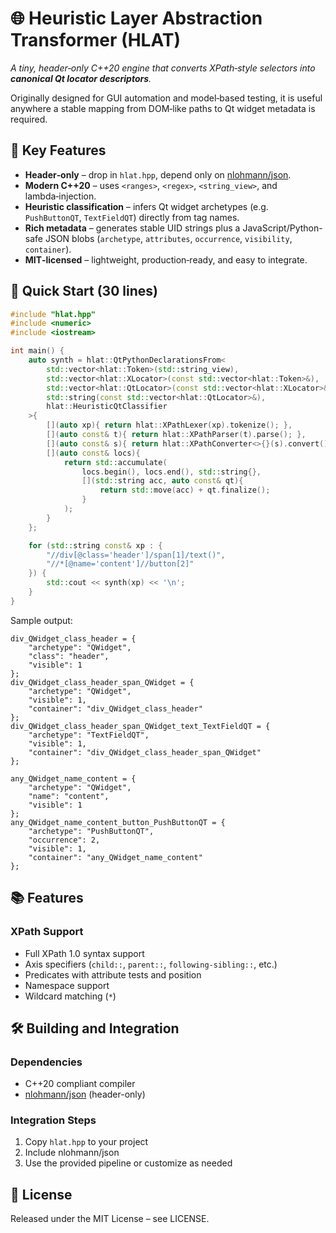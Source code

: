 # 🌐 Heuristic Layer Abstraction Transformer (HLAT)

*A tiny, header‑only C++20 engine that converts XPath‑style selectors into **canonical Qt locator descriptors**.*

Originally designed for GUI automation and model‑based testing, it is useful anywhere a stable mapping from DOM‑like
paths to Qt widget metadata is required.

## 🔑 Key Features

- **Header‑only** – drop in `hlat.hpp`, depend only on [nlohmann/json](https://github.com/nlohmann/json).  
- **Modern C++20** – uses `<ranges>`, `<regex>`, `<string_view>`, and lambda‑injection.  
- **Heuristic classification** – infers Qt widget archetypes (e.g. `PushButtonQT`, `TextFieldQT`) directly from tag names.  
- **Rich metadata** – generates stable UID strings plus a JavaScript/Python-safe JSON blobs (`archetype`, `attributes`, `occurrence`, `visibility`, `container`).  
- **MIT‑licensed** – lightweight, production‑ready, and easy to integrate.

## 🚀 Quick Start (30 lines)

```cpp
#include "hlat.hpp"
#include <numeric>
#include <iostream>

int main() {
    auto synth = hlat::QtPythonDeclarationsFrom<
        std::vector<hlat::Token>(std::string_view),
        std::vector<hlat::XLocator>(const std::vector<hlat::Token>&),
        std::vector<hlat::QtLocator>(const std::vector<hlat::XLocator>&),
        std::string(const std::vector<hlat::QtLocator>&),
        hlat::HeuristicQtClassifier
    >{
        [](auto xp){ return hlat::XPathLexer(xp).tokenize(); },
        [](auto const& t){ return hlat::XPathParser(t).parse(); },
        [](auto const& s){ return hlat::XPathConverter<>{}(s).convert(); },
        [](auto const& locs){
            return std::accumulate(
                locs.begin(), locs.end(), std::string{},
                [](std::string acc, auto const& qt){
                    return std::move(acc) + qt.finalize();
                }
            );
        }
    };

    for (std::string const& xp : {
        "//div[@class='header']/span[1]/text()",
        "//*[@name='content']//button[2]"
    }) {
        std::cout << synth(xp) << '\n';
    }
}
```

Sample output:
```text
div_QWidget_class_header = {
    "archetype": "QWidget",
    "class": "header",
    "visible": 1
};
div_QWidget_class_header_span_QWidget = {
    "archetype": "QWidget",
    "visible": 1,
    "container": "div_QWidget_class_header"
};
div_QWidget_class_header_span_QWidget_text_TextFieldQT = {
    "archetype": "TextFieldQT",
    "visible": 1,
    "container": "div_QWidget_class_header_span_QWidget"
};

any_QWidget_name_content = {
    "archetype": "QWidget",
    "name": "content",
    "visible": 1
};
any_QWidget_name_content_button_PushButtonQT = {
    "archetype": "PushButtonQT",
    "occurrence": 2,
    "visible": 1,
    "container": "any_QWidget_name_content"
};
```

## 📚 Features

### XPath Support
- Full XPath 1.0 syntax support
- Axis specifiers (`child::`, `parent::`, `following-sibling::`, etc.)
- Predicates with attribute tests and position
- Namespace support
- Wildcard matching (`*`)

## 🛠️ Building and Integration

### Dependencies
- C++20 compliant compiler
- [nlohmann/json](https://github.com/nlohmann/json) (header-only)

### Integration Steps
1. Copy `hlat.hpp` to your project
2. Include nlohmann/json
3. Use the provided pipeline or customize as needed

## 📄 License

Released under the MIT License – see LICENSE.

